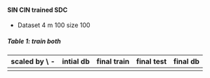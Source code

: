 #### SIN CIN trained SDC

- Dataset 4 m 100 size 100


##### Table 1: train both 

| scaled by \ - | intial db | final train| final test | final db |
| ---------  | ------ | ----- | ------ | ------- |
|  | | | |
<!-- 
  - scaled by 1
    - train performance 74
    - test performance 67.7

  - scaled by 0.8
    - train performance 100
    - test performance 100

  - scaled by 1.5
    - train performance 100
    - test performance 100
 -->
